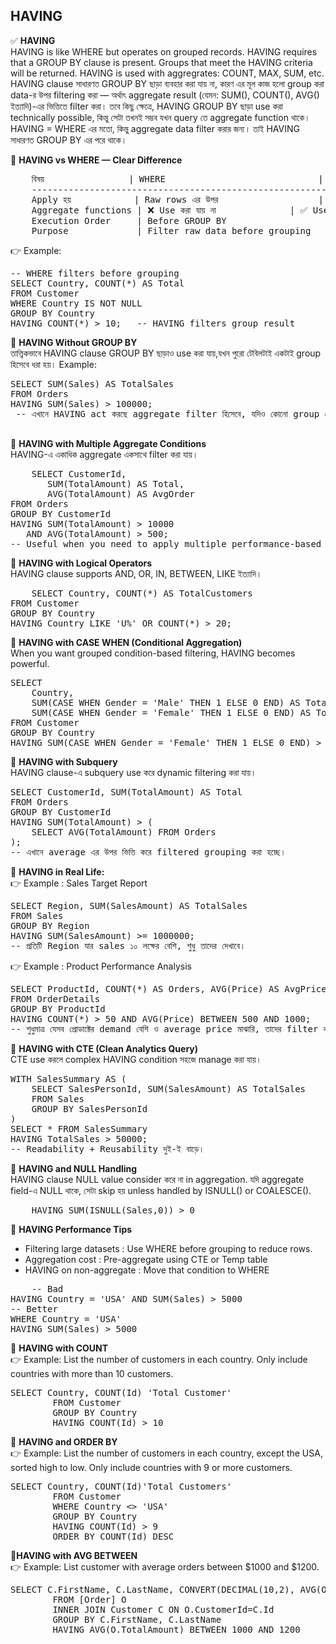 ## HAVING
✅ <B>HAVING </b> <BR>  HAVING is like WHERE but operates on grouped records. HAVING requires that a GROUP BY clause is present. Groups that meet the HAVING criteria will be returned. HAVING is used with aggregrates: COUNT, MAX, SUM, etc. <br> 
HAVING clause সাধারণত GROUP BY ছাড়া ব্যবহার করা যায় না, কারণ এর মূল কাজ হলো group করা data-র উপর filtering করা — অর্থাৎ aggregate result (যেমন: SUM(), COUNT(), AVG() ইত্যাদি)-এর ভিত্তিতে filter করা। 
তবে কিছু ক্ষেত্রে, HAVING GROUP BY ছাড়া use করা technically possible, কিন্তু সেটা তখনই সম্ভব যখন query তে aggregate function থাকে। HAVING = WHERE এর মতো, কিন্তু aggregate data filter করার জন্য। তাই HAVING সাধারণত GROUP BY এর পরে থাকে। <br> 

🔷 <b>HAVING vs WHERE — Clear Difference </b> 
<pre>
	বিষয়				| WHERE								| HAVING
	----------------------------------------------------------------------------------------------------
	Apply হয়			| Raw rows এর উপর					| Aggregated (GROUPed) rows এর উপর
	Aggregate functions	| ❌ Use করা যায় না				| ✅ Use করা যায়
	Execution Order		| Before GROUP BY					| After GROUP BY
	Purpose				| Filter raw data before grouping	| Filter summary data after grouping
</pre>
👉 Example: 
<pre>
-- WHERE filters before grouping
SELECT Country, COUNT(*) AS Total
FROM Customer
WHERE Country IS NOT NULL
GROUP BY Country
HAVING COUNT(*) > 10;   -- HAVING filters group result
</pre>

🔷 <b> HAVING Without GROUP BY </b> <br> 
তাত্ত্বিকভাবে HAVING clause GROUP BY ছাড়াও use করা যায়,যখন পুরো টেবিলটাই একটাই group হিসেবে ধরা হয়।
 Example: 
 <pre>
SELECT SUM(Sales) AS TotalSales
FROM Orders
HAVING SUM(Sales) > 100000;
 -- এখানে HAVING act করছে aggregate filter হিসেবে, যদিও কোনো group নেই।
 </pre>
 
🔷 <b>HAVING with Multiple Aggregate Conditions </b> <br> 
HAVING-এ একাধিক aggregate একসাথে filter করা যায়।
<pre>
	SELECT CustomerId,
       SUM(TotalAmount) AS Total,
       AVG(TotalAmount) AS AvgOrder
FROM Orders
GROUP BY CustomerId
HAVING SUM(TotalAmount) > 10000
   AND AVG(TotalAmount) > 500;
-- Useful when you need to apply multiple performance-based filters.
</pre>
🔷 <b>HAVING with Logical Operators </b>  <br> 
HAVING clause supports AND, OR, IN, BETWEEN, LIKE ইত্যাদি।
<pre>
	SELECT Country, COUNT(*) AS TotalCustomers
FROM Customer
GROUP BY Country
HAVING Country LIKE 'U%' OR COUNT(*) > 20;
</pre>
🔷 <b>HAVING with CASE WHEN (Conditional Aggregation) </b> <br>
When you want grouped condition-based filtering, HAVING becomes powerful. 
<pre>
SELECT 
    Country,
    SUM(CASE WHEN Gender = 'Male' THEN 1 ELSE 0 END) AS TotalMale,
    SUM(CASE WHEN Gender = 'Female' THEN 1 ELSE 0 END) AS TotalFemale
FROM Customer
GROUP BY Country
HAVING SUM(CASE WHEN Gender = 'Female' THEN 1 ELSE 0 END) > 10;
</pre>

🔷 <b>HAVING with Subquery</b> <br> 
HAVING clause-এ subquery use করে dynamic filtering করা যায়।
<pre>
SELECT CustomerId, SUM(TotalAmount) AS Total
FROM Orders
GROUP BY CustomerId
HAVING SUM(TotalAmount) > (
    SELECT AVG(TotalAmount) FROM Orders
);
-- এখানে average এর উপর ভিত্তি করে filtered grouping করা হচ্ছে।
</pre>
🔷 <b>HAVING in Real Life: </b> <br> 
👉 Example : Sales Target Report
<pre>
SELECT Region, SUM(SalesAmount) AS TotalSales
FROM Sales
GROUP BY Region
HAVING SUM(SalesAmount) >= 1000000;
-- প্রতিটি Region যার sales ১০ লক্ষের বেশি, শুধু তাদের দেখাবে।
</pre>
👉 Example : Product Performance Analysis
<pre>
SELECT ProductId, COUNT(*) AS Orders, AVG(Price) AS AvgPrice
FROM OrderDetails
GROUP BY ProductId
HAVING COUNT(*) > 50 AND AVG(Price) BETWEEN 500 AND 1000;
-- শুধুমাত্র যেসব প্রোডাক্টের demand বেশি ও average price মাঝারি, তাদের filter করছে।
</pre>
🔷 <b>HAVING with CTE (Clean Analytics Query)</b> <br> 
CTE use করলে complex HAVING condition সহজে manage করা যায়।
<pre>
WITH SalesSummary AS (
    SELECT SalesPersonId, SUM(SalesAmount) AS TotalSales
    FROM Sales
    GROUP BY SalesPersonId
)
SELECT * FROM SalesSummary
HAVING TotalSales > 50000;
-- Readability + Reusability দুই-ই বাড়ে। 
</pre>
🔷 <b>HAVING and NULL Handling </b> <br>
HAVING clause NULL value consider করে না in aggregation. যদি aggregate field-এ NULL থাকে, সেটা skip হয় unless handled by ISNULL() or COALESCE().
<pre>
	HAVING SUM(ISNULL(Sales,0)) > 0
</pre>

🔷 <b>HAVING Performance Tips </b> 
 * Filtering large datasets : Use WHERE before grouping to reduce rows.
 * Aggregation cost : Pre-aggregate using CTE or Temp table
 * HAVING on non-aggregate : Move that condition to WHERE
<pre>
	-- Bad
HAVING Country = 'USA' AND SUM(Sales) > 5000
-- Better
WHERE Country = 'USA'
HAVING SUM(Sales) > 5000
</pre>
 
🔷 <b>HAVING with COUNT </b> <br> 
👉 Example:  List the number of customers in each country. Only include countries with more than 10 customers. 
<pre>SELECT Country, COUNT(Id) 'Total Customer'
		FROM Customer
		GROUP BY Country 
		HAVING COUNT(Id) > 10    </pre>		
🔷 <b>HAVING and ORDER BY </b>  <br> 
👉 Example: List the number of customers in each country, except the USA, sorted high to low. Only include countries with 9 or more customers. 
<pre>SELECT Country, COUNT(Id)'Total Customers'
		FROM Customer 
		WHERE Country <> 'USA'
		GROUP BY Country
		HAVING COUNT(Id) > 9 
		ORDER BY COUNT(Id) DESC   </pre>		
🔷<b>HAVING with AVG BETWEEN </b> <br> 
👉 Example: List customer with average orders between $1000 and $1200. 
<pre>SELECT C.FirstName, C.LastName, CONVERT(DECIMAL(10,2), AVG(O.TotalAmount))'Average Order'
		FROM [Order] O
		INNER JOIN Customer C ON O.CustomerId=C.Id
		GROUP BY C.FirstName, C.LastName
		HAVING AVG(O.TotalAmount) BETWEEN 1000 AND 1200    </pre>		 








